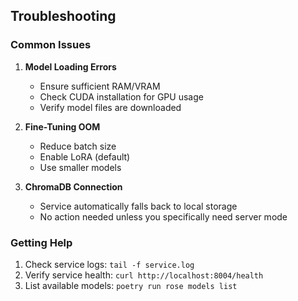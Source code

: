 ## Troubleshooting

### Common Issues

1. **Model Loading Errors**
   - Ensure sufficient RAM/VRAM
   - Check CUDA installation for GPU usage
   - Verify model files are downloaded

2. **Fine-Tuning OOM**
   - Reduce batch size
   - Enable LoRA (default)
   - Use smaller models

3. **ChromaDB Connection**
   - Service automatically falls back to local storage
   - No action needed unless you specifically need server mode

### Getting Help

1. Check service logs: `tail -f service.log`
2. Verify service health: `curl http://localhost:8004/health`
3. List available models: `poetry run rose models list`